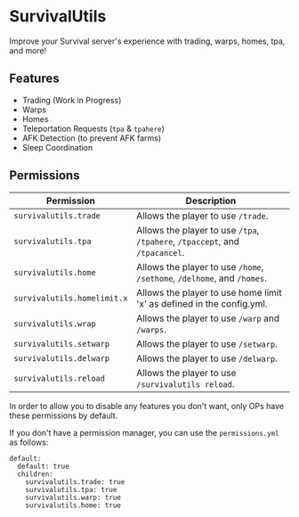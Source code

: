 # SurvivalUtils

 Improve your Survival server's experience with trading, warps, homes, tpa, and more!

## Features

- Trading (Work in Progress)
- Warps
- Homes
- Teleportation Requests (`tpa` & `tpahere`)
- AFK Detection (to prevent AFK farms)
- Sleep Coordination

## Permissions

Permission | Description
-----------|-----------
`survivalutils.trade` | Allows the player to use `/trade`.
`survivalutils.tpa` | Allows the player to use `/tpa`, `/tpahere`, `/tpaccept`, and `/tpacancel`.
`survivalutils.home` | Allows the player to use `/home`, `/sethome`, `/delhome`, and `/homes`.
`survivalutils.homelimit.x` | Allows the player to use home limit 'x' as defined in the config.yml.
`survivalutils.wrap` | Allows the player to use `/warp` and `/warps`.
`survivalutils.setwarp` | Allows the player to use `/setwarp`.
`survivalutils.delwarp` | Allows the player to use `/delwarp`.
`survivalutils.reload` | Allows the player to use `/survivalutils reload`.

In order to allow you to disable any features you don't want, only OPs have these permissions by default.

If you don't have a permission manager, you can use the `permissions.yml` as follows:

    default:
      default: true
      children:
        survivalutils.trade: true
        survivalutils.tpa: true
        survivalutils.warp: true
        survivalutils.home: true
